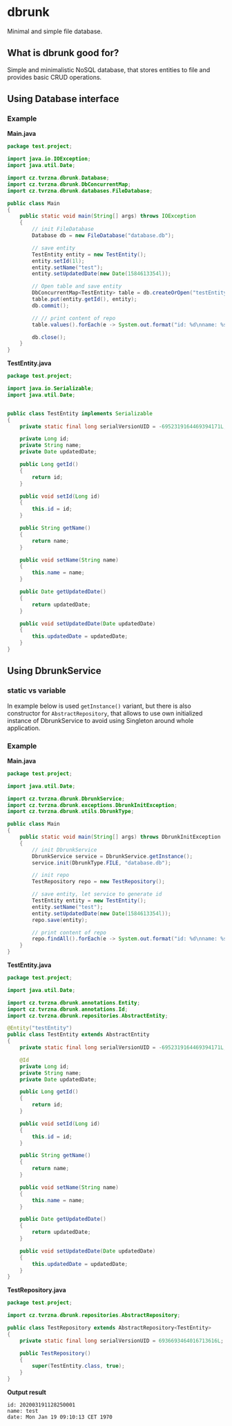 # dbrunk
Minimal and simple file database.

## What is dbrunk good for?
Simple and minimalistic NoSQL database, that stores entities to file and provides basic CRUD operations.

## Using Database interface

### Example

__Main.java__

```java
package test.project;

import java.io.IOException;
import java.util.Date;

import cz.tvrzna.dbrunk.Database;
import cz.tvrzna.dbrunk.DbConcurrentMap;
import cz.tvrzna.dbrunk.databases.FileDatabase;

public class Main
{
	public static void main(String[] args) throws IOException
	{
		// init FileDatabase
		Database db = new FileDatabase("database.db");

		// save entity
		TestEntity entity = new TestEntity();
		entity.setId(1l);
		entity.setName("test");
		entity.setUpdatedDate(new Date(1584613354l));

		// Open table and save entity
		DbConcurrentMap<TestEntity> table = db.createOrOpen("testEntity", TestEntity.class);
		table.put(entity.getId(), entity);
		db.commit();

		// // print content of repo
		table.values().forEach(e -> System.out.format("id: %d\nname: %s\ndate: %s", e.getId(), e.getName(), e.getUpdatedDate()));

		db.close();
	}
}
```

__TestEntity.java__

```java
package test.project;

import java.io.Serializable;
import java.util.Date;


public class TestEntity implements Serializable
{
	private static final long serialVersionUID = -6952319164469394171L;

	private Long id;
	private String name;
	private Date updatedDate;

	public Long getId()
	{
		return id;
	}

	public void setId(Long id)
	{
		this.id = id;
	}

	public String getName()
	{
		return name;
	}

	public void setName(String name)
	{
		this.name = name;
	}

	public Date getUpdatedDate()
	{
		return updatedDate;
	}

	public void setUpdatedDate(Date updatedDate)
	{
		this.updatedDate = updatedDate;
	}
}
```

## Using DbrunkService

### static vs variable
In example below is used `getInstance()` variant, but there is also constructor for `AbstractRepository`, that allows to use own initialized instance of DbrunkService to avoid using Singleton around whole application.

### Example

__Main.java__

```java
package test.project;

import java.util.Date;

import cz.tvrzna.dbrunk.DbrunkService;
import cz.tvrzna.dbrunk.exceptions.DbrunkInitException;
import cz.tvrzna.dbrunk.utils.DbrunkType;

public class Main
{
	public static void main(String[] args) throws DbrunkInitException
	{
		// init DbrunkService
		DbrunkService service = DbrunkService.getInstance();
		service.init(DbrunkType.FILE, "database.db");

		// init repo
		TestRepository repo = new TestRepository();

		// save entity, let service to generate id
		TestEntity entity = new TestEntity();
		entity.setName("test");
		entity.setUpdatedDate(new Date(1584613354l));
		repo.save(entity);

		// print content of repo
		repo.findAll().forEach(e -> System.out.format("id: %d\nname: %s\ndate: %s", e.getId(), e.getName(), e.getUpdatedDate()));
	}
}
```

__TestEntity.java__

```java
package test.project;

import java.util.Date;

import cz.tvrzna.dbrunk.annotations.Entity;
import cz.tvrzna.dbrunk.annotations.Id;
import cz.tvrzna.dbrunk.repositories.AbstractEntity;

@Entity("testEntity")
public class TestEntity extends AbstractEntity
{
	private static final long serialVersionUID = -6952319164469394171L;

	@Id
	private Long id;
	private String name;
	private Date updatedDate;

	public Long getId()
	{
		return id;
	}

	public void setId(Long id)
	{
		this.id = id;
	}

	public String getName()
	{
		return name;
	}

	public void setName(String name)
	{
		this.name = name;
	}

	public Date getUpdatedDate()
	{
		return updatedDate;
	}

	public void setUpdatedDate(Date updatedDate)
	{
		this.updatedDate = updatedDate;
	}
}
```

__TestRepository.java__

```java
package test.project;

import cz.tvrzna.dbrunk.repositories.AbstractRepository;

public class TestRepository extends AbstractRepository<TestEntity>
{
	private static final long serialVersionUID = 6936693464016713616L;

	public TestRepository()
	{
		super(TestEntity.class, true);
	}
}
```

__Output result__

```
id: 202003191128250001
name: test
date: Mon Jan 19 09:10:13 CET 1970
```

